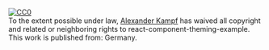 <p xmlns:dct="http://purl.org/dc/terms/" xmlns:vcard="http://www.w3.org/2001/vcard-rdf/3.0#">
  <a rel="license"
     href="http://creativecommons.org/publicdomain/zero/1.0/">
    <img src="https://licensebuttons.net/p/zero/1.0/88x31.png" style="border-style: none;" alt="CC0" />
  </a>
  <br />
  To the extent possible under law,
  <a rel="dct:publisher"
     href="https://github.com/dotKuro/react-component-theming/tree/main/example">
    <span property="dct:title">Alexander Kampf</span></a>
  has waived all copyright and related or neighboring rights to
  <span property="dct:title">react-component-theming-example</span>.
This work is published from:
<span property="vcard:Country" datatype="dct:ISO3166"
      content="DE" about="https://github.com/dotKuro/react-component-theming/tree/main/example">
  Germany</span>.
</p>